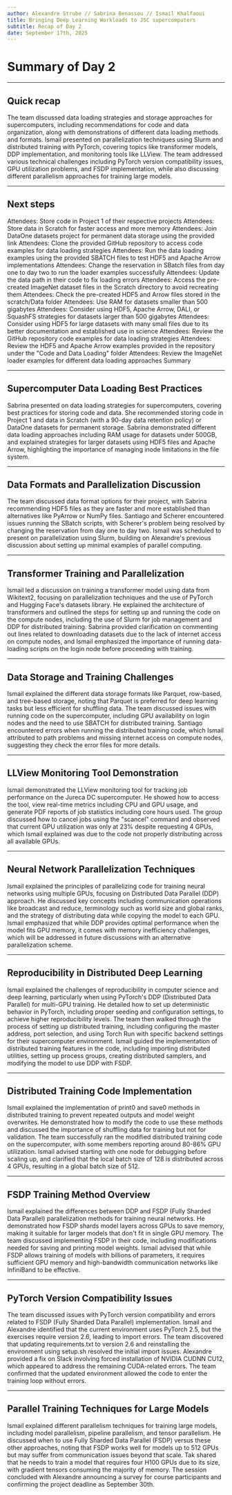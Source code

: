 ```yaml
---
author: Alexandre Strube // Sabrina Benassou // Ismail Khalfaoui
title: Bringing Deep Learning Workloads to JSC supercomputers
subtitle: Recap of Day 2
date: September 17th, 2025
---
```


# Summary of Day 2

---

## Quick recap

The team discussed data loading strategies and storage approaches for supercomputers, including recommendations for code and data organization, along with demonstrations of different data loading methods and formats. Ismail presented on parallelization techniques using Slurm and distributed training with PyTorch, covering topics like transformer models, DDP implementation, and monitoring tools like LLView. The team addressed various technical challenges including PyTorch version compatibility issues, GPU utilization problems, and FSDP implementation, while also discussing different parallelism approaches for training large models.

---

## Next steps

Attendees: Store code in Project 1 of their respective projects
Attendees: Store data in Scratch for faster access and more memory
Attendees: Join DataOne datasets project for permanent data storage using the provided link
Attendees: Clone the provided GitHub repository to access code examples for data loading strategies
Attendees: Run the data loading examples using the provided SBATCH files to test HDF5 and Apache Arrow implementations
Attendees: Change the reservation in SBatch files from day one to day two to run the loader examples successfully
Attendees: Update the data path in their code to fix loading errors
Attendees: Access the pre-created ImageNet dataset files in the Scratch directory to avoid recreating them
Attendees: Check the pre-created HDF5 and Arrow files stored in the scratch/Data folder
Attendees: Use RAM for datasets smaller than 500 gigabytes
Attendees: Consider using HDF5, Apache Arrow, DALI, or SquashFS strategies for datasets larger than 500 gigabytes
Attendees: Consider using HDF5 for large datasets with many small files due to its better documentation and established use in science
Attendees: Review the GitHub repository code examples for data loading strategies
Attendees: Review the HDF5 and Apache Arrow examples provided in the repository under the "Code and Data Loading" folder
Attendees: Review the ImageNet loader examples for different data loading approaches
Summary

---

## Supercomputer Data Loading Best Practices

Sabrina presented on data loading strategies for supercomputers, covering best practices for storing code and data. She recommended storing code in Project 1 and data in Scratch (with a 90-day data retention policy) or DataOne datasets for permanent storage. Sabrina demonstrated different data loading approaches including RAM usage for datasets under 500GB, and explained strategies for larger datasets using HDF5 files and Apache Arrow, highlighting the importance of managing inode limitations in the file system.

---

## Data Formats and Parallelization Discussion

The team discussed data format options for their project, with Sabrina recommending HDF5 files as they are faster and more established than alternatives like PyArrow or NumPy files. Santiago and Scherer encountered issues running the SBatch scripts, with Scherer's problem being resolved by changing the reservation from day one to day two. Ismail was scheduled to present on parallelization using Slurm, building on Alexandre's previous discussion about setting up minimal examples of parallel computing.

---

## Transformer Training and Parallelization

Ismail led a discussion on training a transformer model using data from Wikitext2, focusing on parallelization techniques and the use of PyTorch and Hugging Face's datasets library. He explained the architecture of transformers and outlined the steps for setting up and running the code on the compute nodes, including the use of Slurm for job management and DDP for distributed training. Sabrina provided clarification on commenting out lines related to downloading datasets due to the lack of internet access on compute nodes, and Ismail emphasized the importance of running data-loading scripts on the login node before proceeding with training.

---

## Data Storage and Training Challenges

Ismail explained the different data storage formats like Parquet, row-based, and tree-based storage, noting that Parquet is preferred for deep learning tasks but less efficient for shuffling data. The team discussed issues with running code on the supercomputer, including GPU availability on login nodes and the need to use SBATCH for distributed training. Santiago encountered errors when running the distributed training code, which Ismail attributed to path problems and missing internet access on compute nodes, suggesting they check the error files for more details.

---

## LLView Monitoring Tool Demonstration

Ismail demonstrated the LLView monitoring tool for tracking job performance on the Jureca DC supercomputer. He showed how to access the tool, view real-time metrics including CPU and GPU usage, and generate PDF reports of job statistics including core hours used. The group discussed how to cancel jobs using the "scancel" command and observed that current GPU utilization was only at 23% despite requesting 4 GPUs, which Ismail explained was due to the code not properly distributing across all available GPUs.

---

## Neural Network Parallelization Techniques

Ismail explained the principles of parallelizing code for training neural networks using multiple GPUs, focusing on Distributed Data Parallel (DDP) approach. He discussed key concepts including communication operations like broadcast and reduce, terminology such as world size and global ranks, and the strategy of distributing data while copying the model to each GPU. Ismail emphasized that while DDP provides optimal performance when the model fits GPU memory, it comes with memory inefficiency challenges, which will be addressed in future discussions with an alternative parallelization scheme.

---

## Reproducibility in Distributed Deep Learning

Ismail explained the challenges of reproducibility in computer science and deep learning, particularly when using PyTorch's DDP (Distributed Data Parallel) for multi-GPU training. He detailed how to set up deterministic behavior in PyTorch, including proper seeding and configuration settings, to achieve higher reproducibility levels. The team then walked through the process of setting up distributed training, including configuring the master address, port selection, and using Torch Run with specific backend settings for their supercomputer environment. Ismail guided the implementation of distributed training features in the code, including importing distributed utilities, setting up process groups, creating distributed samplers, and modifying the model to use DDP with FSDP.

---

## Distributed Training Code Implementation

Ismail explained the implementation of print0 and save0 methods in distributed training to prevent repeated outputs and model weight overwrites. He demonstrated how to modify the code to use these methods and discussed the importance of shuffling data for training but not for validation. The team successfully ran the modified distributed training code on the supercomputer, with some members reporting around 80-86% GPU utilization. Ismail advised starting with one node for debugging before scaling up, and clarified that the local batch size of 128 is distributed across 4 GPUs, resulting in a global batch size of 512.

---

## FSDP Training Method Overview

Ismail explained the differences between DDP and FSDP (Fully Sharded Data Parallel) parallelization methods for training neural networks. He demonstrated how FSDP shards model layers across GPUs to save memory, making it suitable for larger models that don't fit in single GPU memory. The team discussed implementing FSDP in their code, including modifications needed for saving and printing model weights. Ismail advised that while FSDP allows training of models with billions of parameters, it requires sufficient GPU memory and high-bandwidth communication networks like InfiniBand to be effective.

---

## PyTorch Version Compatibility Issues

The team discussed issues with PyTorch version compatibility and errors related to FSDP (Fully Sharded Data Parallel) implementation. Ismail and Alexandre identified that the current environment uses PyTorch 2.5, but the exercises require version 2.6, leading to import errors. The team discovered that updating requirements.txt to version 2.6 and reinstalling the environment using setup.sh resolved the initial import issues. Alexandre provided a fix on Slack involving forced installation of NVIDIA CUDNN CU12, which appeared to address the remaining CUDA-related errors. The team confirmed that the updated environment allowed the code to enter the training loop without errors.

---

## Parallel Training Techniques for Large Models

Ismail explained different parallelism techniques for training large models, including model parallelism, pipeline parallelism, and tensor parallelism. He discussed when to use Fully Sharded Data Parallel (FSDP) versus these other approaches, noting that FSDP works well for models up to 512 GPUs but may suffer from communication issues beyond that scale. Tak shared that he needs to train a model that requires four H100 GPUs due to its size, with gradient tensors consuming the majority of memory. The session concluded with Alexandre announcing a survey for course participants and confirming the project deadline as September 30th.